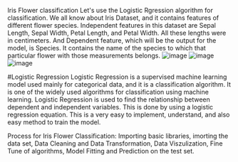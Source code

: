 Iris Flower classification
Let's use the Logistic Rgression algorithm for classification.
We all know about Iris Dataset, and it contains features of different flower species. Independent features in this dataset are Sepal Length, Sepal Width, Petal Length, and Petal Width. All these lengths were in centimeters. And Dependent feature, which will be the output for the model, is Species. It contains the name of the species to which that particular flower with those measurements belongs.
![image](https://github.com/anjanasre/Iris-Flower-classification/assets/103918835/e49e98e4-6f9f-4ea0-89cd-ace982eb50a7)
![image](https://github.com/anjanasre/Iris-Flower-classification/assets/103918835/3beef1d3-01e8-4a3d-a40a-7e3cd3b40ec1)
![image](https://github.com/anjanasre/Iris-Flower-classification/assets/103918835/3dbad795-837d-4c52-958f-10d534cd9310)


#Logistic Regression
Logistic Regression is a supervised machine learning model used mainly for categorical data, and it is a classification algorithm. It is one of the widely used algorithms for classification using machine learning.
Logistic Regression is used to find the relationship between dependent and independent variables. This is done by using a logistic regression equation. This is a very easy to implement, understand, and also easy method to train the model.

Process for Iris Flower Classification:
Importing basic libraries,
imorting the data set,
Data Cleaning and Data Transformation,
Data Viszulization,
Fine Tune of algorithms,
Model Fitting and Prediction on the test set.
